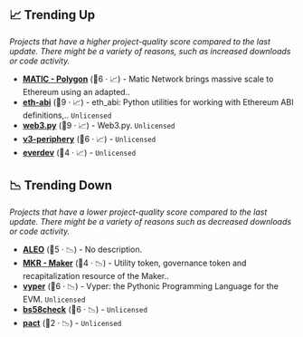 ## 📈 Trending Up

_Projects that have a higher project-quality score compared to the last update. There might be a variety of reasons, such as increased downloads or code activity._

- <b><a href="https://github.com/maticnetwork">MATIC - Polygon</a></b> (🥇6 · 📈) - Matic Network brings massive scale to Ethereum using an adapted.. <code><img src="https://git.io/J9cO9" style="display:inline;" width="13" height="13"></code>
- <b><a href="{}">eth-abi</a></b> (🥇9 · 📈) - eth_abi: Python utilities for working with Ethereum ABI definitions,.. <code>Unlicensed</code>
- <b><a href="{}">web3.py</a></b> (🥇9 · 📈) - Web3.py. <code>Unlicensed</code>
- <b><a href="{}">v3-periphery</a></b> (🥇6 · 📈) -  <code>Unlicensed</code>
- <b><a href="{}">everdev</a></b> (🥈4 · 📈) -  <code>Unlicensed</code>

## 📉 Trending Down

_Projects that have a lower project-quality score compared to the last update. There might be a variety of reasons such as decreased downloads or code activity._

- <b><a href="https://github.com/AleoHQ">ALEO</a></b> (🥇5 · 📉) - No description.
- <b><a href="https://github.com/makerdao">MKR - Maker</a></b> (🥇4 · 📉) - Utility token, governance token and recapitalization resource of the Maker.. <code><img src="https://git.io/J9cO9" style="display:inline;" width="13" height="13"></code>
- <b><a href="{}">vyper</a></b> (🥇6 · 📉) - Vyper: the Pythonic Programming Language for the EVM. <code>Unlicensed</code>
- <b><a href="{}">bs58check</a></b> (🥇6 · 📉) -  <code>Unlicensed</code>
- <b><a href="{}">pact</a></b> (🥈2 · 📉) -  <code>Unlicensed</code>

